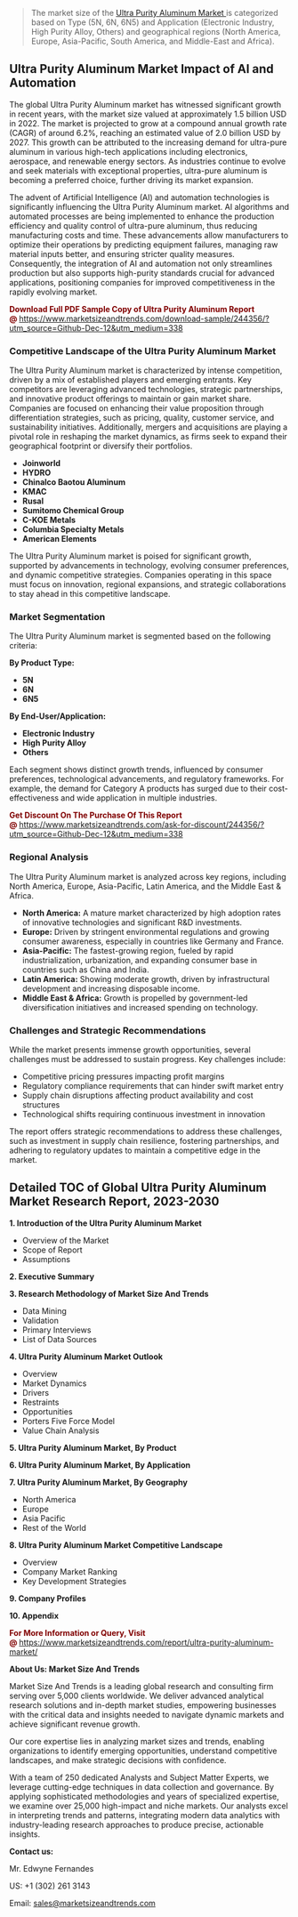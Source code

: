 <blockquote><p>The market size of the <a href="https://www.marketsizeandtrends.com/download-sample/244356/?utm_source=Github-Dec-12&amp;utm_medium=338" target="_blank">Ultra Purity Aluminum Market </a>is categorized based on Type (5N, 6N, 6N5) and Application (Electronic Industry, High Purity Alloy, Others) and geographical regions (North America, Europe, Asia-Pacific, South America, and Middle-East and Africa).</p></blockquote><p><h2>Ultra Purity Aluminum Market Impact of AI and Automation</h2><p>The global Ultra Purity Aluminum market has witnessed significant growth in recent years, with the market size valued at approximately 1.5 billion USD in 2022. The market is projected to grow at a compound annual growth rate (CAGR) of around 6.2%, reaching an estimated value of 2.0 billion USD by 2027. This growth can be attributed to the increasing demand for ultra-pure aluminum in various high-tech applications including electronics, aerospace, and renewable energy sectors. As industries continue to evolve and seek materials with exceptional properties, ultra-pure aluminum is becoming a preferred choice, further driving its market expansion.</p><p>The advent of Artificial Intelligence (AI) and automation technologies is significantly influencing the Ultra Purity Aluminum market. AI algorithms and automated processes are being implemented to enhance the production efficiency and quality control of ultra-pure aluminum, thus reducing manufacturing costs and time. These advancements allow manufacturers to optimize their operations by predicting equipment failures, managing raw material inputs better, and ensuring stricter quality measures. Consequently, the integration of AI and automation not only streamlines production but also supports high-purity standards crucial for advanced applications, positioning companies for improved competitiveness in the rapidly evolving market.</p></p><p><strong><span style="color: #800000;">Download Full PDF Sample Copy of Ultra Purity Aluminum Report @</span>&nbsp;</strong><a href="https://www.marketsizeandtrends.com/download-sample/244356/?utm_source=Github-Dec-12&amp;utm_medium=338">https://www.marketsizeandtrends.com/download-sample/244356/?utm_source=Github-Dec-12&amp;utm_medium=338</a></p><h3>Competitive Landscape of the Ultra Purity Aluminum Market</h3><p>The Ultra Purity Aluminum market is characterized by intense competition, driven by a mix of established players and emerging entrants. Key competitors are leveraging advanced technologies, strategic partnerships, and innovative product offerings to maintain or gain market share. Companies are focused on enhancing their value proposition through differentiation strategies, such as pricing, quality, customer service, and sustainability initiatives. Additionally, mergers and acquisitions are playing a pivotal role in reshaping the market dynamics, as firms seek to expand their geographical footprint or diversify their portfolios.</p><p><strong><p><ul><li>Joinworld </li><li> HYDRO </li><li> Chinalco Baotou Aluminum </li><li> KMAC </li><li> Rusal </li><li> Sumitomo Chemical Group </li><li> C-KOE Metals </li><li> Columbia Specialty Metals </li><li> American Elements</p></li></ul></p></strong></p><p>The Ultra Purity Aluminum market is poised for significant growth, supported by advancements in technology, evolving consumer preferences, and dynamic competitive strategies. Companies operating in this space must focus on innovation, regional expansions, and strategic collaborations to stay ahead in this competitive landscape.</p><h3>Market Segmentation</h3><p>The Ultra Purity Aluminum market is segmented based on the following criteria:</p><p><strong>By Product Type:</strong></p><p><strong><p><ul><li>5N </li><li> 6N </li><li> 6N5</p></li></ul></p></strong></p><p><strong>By End-User/Application:</strong></p><p><strong><p><ul><li>Electronic Industry </li><li> High Purity Alloy </li><li> Others</p></li></ul></p></strong></p><p>Each segment shows distinct growth trends, influenced by consumer preferences, technological advancements, and regulatory frameworks. For example, the demand for Category A products has surged due to their cost-effectiveness and wide application in multiple industries.</p><p><strong><span style="color: #800000;">Get Discount On The Purchase Of This Report @&nbsp;</span></strong><a href="https://www.marketsizeandtrends.com/ask-for-discount/244356/?utm_source=Github-Dec-12&amp;utm_medium=338">https://www.marketsizeandtrends.com/ask-for-discount/244356/?utm_source=Github-Dec-12&amp;utm_medium=338</a></p><h3>Regional Analysis</h3><p>The Ultra Purity Aluminum market is analyzed across key regions, including North America, Europe, Asia-Pacific, Latin America, and the Middle East &amp; Africa.</p><ul><li><strong>North America:</strong> A mature market characterized by high adoption rates of innovative technologies and significant R&amp;D investments.</li><li><strong>Europe:</strong> Driven by stringent environmental regulations and growing consumer awareness, especially in countries like Germany and France.</li><li><strong>Asia-Pacific:</strong> The fastest-growing region, fueled by rapid industrialization, urbanization, and expanding consumer base in countries such as China and India.</li><li><strong>Latin America:</strong> Showing moderate growth, driven by infrastructural development and increasing disposable income.</li><li><strong>Middle East &amp; Africa:</strong> Growth is propelled by government-led diversification initiatives and increased spending on technology.</li></ul><h3>Challenges and Strategic Recommendations</h3><p>While the market presents immense growth opportunities, several challenges must be addressed to sustain progress. Key challenges include:</p><ul><li>Competitive pricing pressures impacting profit margins</li><li>Regulatory compliance requirements that can hinder swift market entry</li><li>Supply chain disruptions affecting product availability and cost structures</li><li>Technological shifts requiring continuous investment in innovation</li></ul><p>The report offers strategic recommendations to address these challenges, such as investment in supply chain resilience, fostering partnerships, and adhering to regulatory updates to maintain a competitive edge in the market.</p><h2>Detailed TOC of Global Ultra Purity Aluminum Market Research Report, 2023-2030</h2><p><strong>1. Introduction of the Ultra Purity Aluminum Market</strong></p><ul><li>Overview of the Market</li><li>Scope of Report</li><li>Assumptions&nbsp;</li></ul><p><strong>2. Executive Summary</strong></p><p><strong>3. Research Methodology of <strong>Market Size And Trends</strong></strong></p><ul><li>Data Mining</li><li>Validation</li><li>Primary Interviews</li><li>List of Data Sources&nbsp;</li></ul><p><strong>4. Ultra Purity Aluminum Market Outlook</strong></p><ul><li>Overview</li><li>Market Dynamics</li><li>Drivers</li><li>Restraints</li><li>Opportunities</li><li>Porters Five Force Model</li><li>Value Chain Analysis&nbsp;</li></ul><p><strong>5. Ultra Purity Aluminum Market, By Product</strong></p><p><strong>6. Ultra Purity Aluminum Market, By Application</strong></p><p><strong>7. Ultra Purity Aluminum Market, By Geography</strong></p><ul><li>North America</li><li>Europe</li><li>Asia Pacific</li><li>Rest of the World&nbsp;</li></ul><p><strong>8. Ultra Purity Aluminum Market Competitive Landscape</strong></p><ul><li>Overview</li><li>Company Market Ranking</li><li>Key Development Strategies&nbsp;</li></ul><p><strong>9. Company Profiles</strong></p><p><strong>10. Appendix</strong></p><p><strong><span style="color: #800000;">For More Information or Query, Visit @&nbsp;</span></strong><a href="https://www.marketsizeandtrends.com/report/ultra-purity-aluminum-market/">https://www.marketsizeandtrends.com/report/ultra-purity-aluminum-market/</a></p><p></p><p><strong>About Us:&nbsp;Market Size And Trends</strong></p><p>Market Size And Trends&nbsp;is a leading global research and consulting firm serving over 5,000 clients worldwide. We deliver advanced analytical research solutions and in-depth market studies, empowering businesses with the critical data and insights needed to navigate dynamic markets and achieve significant revenue growth.</p><p>Our core expertise lies in analyzing market sizes and trends, enabling organizations to identify emerging opportunities, understand competitive landscapes, and make strategic decisions with confidence.</p><p>With a team of 250 dedicated Analysts and Subject Matter Experts, we leverage cutting-edge techniques in data collection and governance. By applying sophisticated methodologies and years of specialized expertise, we examine over 25,000 high-impact and niche markets. Our analysts excel in interpreting trends and patterns, integrating modern data analytics with industry-leading research approaches to produce precise, actionable insights.</p><p><strong>Contact us:</strong></p><p>Mr. Edwyne Fernandes</p><p>US: +1 (302) 261 3143</p><p>Email: <a href="mailto:sales@marketsizeandtrends.com">sales@marketsizeandtrends.com</a>&nbsp;</p>
